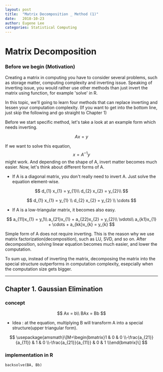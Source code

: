 ```yaml
---
layout: post
title:  "Matrix Decomposition _ Method (1)"
date:   2018-10-23
author: Eugene Lee
categories: Statistical Computing
---
```


# Matrix Decomposition
### Before we begin (Motivation)
Creating a matrix in computing you have to consider several problems, such as storage matter, computing complexity and inverting issue. Speaking of inverting issue, you would rather use other methods than just invert the matrix using function, for example 'solve' in R.

In this topic, we'll going to learn four methods that can replace inverting and lessen your computation complexity.
(If you want to get into the bottom line, just skip the following and go straight to Chapter 1)

Before we start specific method, let's take a look at an example form which needs inverting.

$$
Ax = y
$$

If we want to solve this equation, $$x = A^{-1}y$$ might work. And depending on the shape of A, invert matter becomes much easier. Now, let's think about different forms of A. 
- If A is a diagonal matrix, you don't really need to invert A. Just solve the equation element-wise.

$$
d_{1} x_{1} = y_{1}\\
d_{2} x_{2} = y_{2}\\
$$


$$
d_{1} x_{1} = y_{1} \\
d_{2} x_{2} = y_{2} \\
\cdots
$$

- If A is a low-triangular matrix, it becomes also easy.


$$
a_{11}x_{1} = y_1\\
a_{21}x_{1} + a_{22}x_{2} = y_{2}\\
\vdots\\
a_{k1}x_{1} + \cdots + a_{kk}x_{k} = y_{k}
$$

Simple form of A does not require inverting. This is the reason why we use matrix factorization(decomposition), such as LU, SVD, and so on. After decomposition, solving linear equation becomes much easier, and lower the computation.

To sum up, instead of inverting the matrix, decomposing the matrix into the special structure outperforms in computation complexity, esepcially when the computation size gets bigger.

- - -

## Chapter 1. Gaussian Elimination
### concept
$$
Ax = b\\
BAx = Bb
$$
- Idea : at the equation, multiplying B will transform A into a special structure(upper triangular form).


$$
\usepackage{amsmath}\[M=\begin{bmatrix}1 & 0 & 0  \\-\frac{a_{21}}{a_{11}} & 1 & 0  \\-\frac{a_{21}}{a_{11}} & 0 & 1  \\\end{bmatrix}\]
$$

### implementation in R
```
backsolve(BA, Bb)
```
